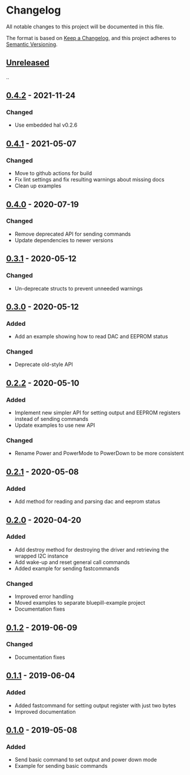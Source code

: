 # Changelog
All notable changes to this project will be documented in this file.

The format is based on [Keep a Changelog](https://keepachangelog.com/en/1.0.0/),
and this project adheres to [Semantic Versioning](https://semver.org/spec/v2.0.0.html).

## [Unreleased]
..

## [0.4.2] - 2021-11-24

### Changed
- Use embedded hal v0.2.6

## [0.4.1] - 2021-05-07

### Changed
- Move to github actions for build
- Fix lint settings and fix resulting warnings about missing docs
- Clean up examples

## [0.4.0] - 2020-07-19

### Changed
- Remove deprecated API for sending commands
- Update dependencies to newer versions

## [0.3.1] - 2020-05-12

### Changed
- Un-deprecate structs to prevent unneeded warnings

## [0.3.0] - 2020-05-12

### Added
- Add an example showing how to read DAC and EEPROM status

### Changed
- Deprecate old-style API

## [0.2.2] - 2020-05-10

### Added
- Implement new simpler API for setting output and EEPROM registers instead of sending commands
- Update examples to use new API

### Changed
- Rename Power and PowerMode to PowerDown to be more consistent

## [0.2.1] - 2020-05-08

### Added
- Add method for reading and parsing dac and eeprom status

## [0.2.0] - 2020-04-20

### Added
- Add destroy method for destroying the driver and retrieving the wrapped I2C instance
- Add wake-up and reset general call commands
- Added example for sending fastcommands

### Changed
- Improved error handling
- Moved examples to separate bluepill-example project
- Documentation fixes

## [0.1.2] - 2019-06-09

### Changed
- Documentation fixes

## [0.1.1] - 2019-06-04

### Added
- Added fastcommand for setting output register with just two bytes
- Improved documentation

## [0.1.0] - 2019-05-08

### Added
- Send basic command to set output and power down mode
- Example for sending basic commands

[unreleased]: https://github.com/mendelt/mcp4725/compare/0.4.2...HEAD
[0.4.2]: https://github.com/mendelt/mcp4725/releases/tag/0.4.2
[0.4.1]: https://github.com/mendelt/mcp4725/releases/tag/0.4.1
[0.4.0]: https://github.com/mendelt/mcp4725/releases/tag/0.4.0
[0.3.1]: https://github.com/mendelt/mcp4725/releases/tag/0.3.1
[0.3.0]: https://github.com/mendelt/mcp4725/releases/tag/0.3.0
[0.2.2]: https://github.com/mendelt/mcp4725/releases/tag/0.2.2
[0.2.1]: https://github.com/mendelt/mcp4725/releases/tag/0.2.1
[0.2.0]: https://github.com/mendelt/mcp4725/releases/tag/0.2.0
[0.1.2]: https://github.com/mendelt/mcp4725/releases/tag/0.1.2
[0.1.1]: https://github.com/mendelt/mcp4725/releases/tag/0.1.1
[0.1.0]: https://github.com/mendelt/mcp4725/releases/tag/0.1.0

